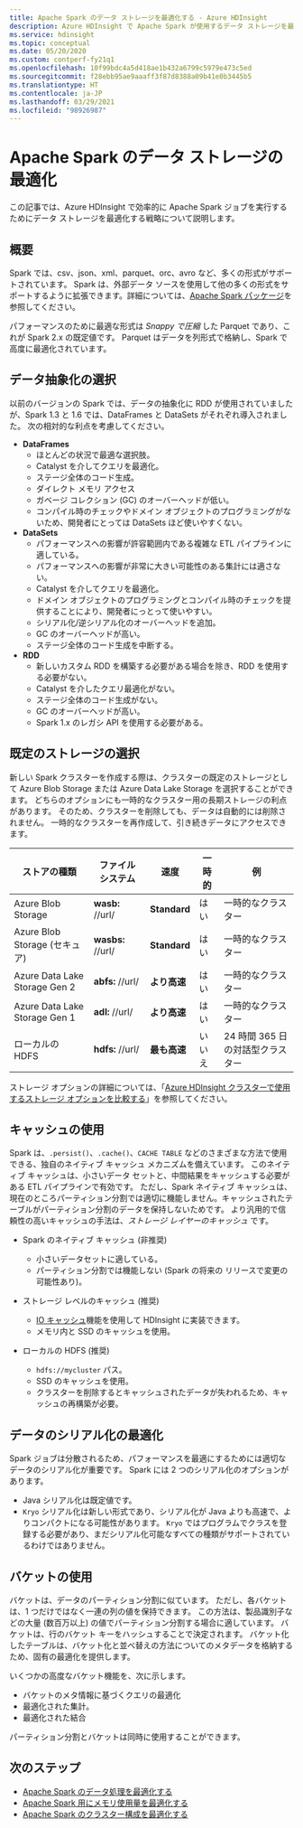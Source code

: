 ```yaml
---
title: Apache Spark のデータ ストレージを最適化する - Azure HDInsight
description: Azure HDInsight で Apache Spark が使用するデータ ストレージを最適化する方法について説明します。
ms.service: hdinsight
ms.topic: conceptual
ms.date: 05/20/2020
ms.custom: contperf-fy21q1
ms.openlocfilehash: 10f99bdc4a5d418ae1b432a6799c5979e473c5ed
ms.sourcegitcommit: f28ebb95ae9aaaff3f87d8388a09b41e0b3445b5
ms.translationtype: HT
ms.contentlocale: ja-JP
ms.lasthandoff: 03/29/2021
ms.locfileid: "98926987"
---
```

# <a name="data-storage-optimization-for-apache-spark"></a>Apache Spark のデータ ストレージの最適化

この記事では、Azure HDInsight で効率的に Apache Spark ジョブを実行するためにデータ ストレージを最適化する戦略について説明します。

## <a name="overview"></a>概要

Spark では、csv、json、xml、parquet、orc、avro など、多くの形式がサポートされています。 Spark は、外部データ ソースを使用して他の多くの形式をサポートするように拡張できます。詳細については、[Apache Spark パッケージ](https://spark-packages.org)を参照してください。

パフォーマンスのために最適な形式は *Snappy で圧縮* した Parquet であり、これが Spark 2.x の既定値です。 Parquet はデータを列形式で格納し、Spark で高度に最適化されています。

## <a name="choose-data-abstraction"></a>データ抽象化の選択

以前のバージョンの Spark では、データの抽象化に RDD が使用されていましたが、Spark 1.3 と 1.6 では、DataFrames と DataSets がそれぞれ導入されました。 次の相対的な利点を考慮してください。

* **DataFrames**
    * ほとんどの状況で最適な選択肢。
    * Catalyst を介してクエリを最適化。
    * ステージ全体のコード生成。
    * ダイレクト メモリ アクセス
    * ガベージ コレクション (GC) のオーバーヘッドが低い。
    * コンパイル時のチェックやドメイン オブジェクトのプログラミングがないため、開発者にとっては DataSets ほど使いやすくない。
* **DataSets**
    * パフォーマンスへの影響が許容範囲内である複雑な ETL パイプラインに適している。
    * パフォーマンスへの影響が非常に大きい可能性のある集計には適さない。
    * Catalyst を介してクエリを最適化。
    * ドメイン オブジェクトのプログラミングとコンパイル時のチェックを提供することにより、開発者にっとって使いやすい。
    * シリアル化/逆シリアル化のオーバーヘッドを追加。
    * GC のオーバーヘッドが高い。
    * ステージ全体のコード生成を中断する。
* **RDD**
    * 新しいカスタム RDD を構築する必要がある場合を除き、RDD を使用する必要がない。
    * Catalyst を介したクエリ最適化がない。
    * ステージ全体のコード生成がない。
    * GC のオーバーヘッドが高い。
    * Spark 1.x のレガシ API を使用する必要がある。

## <a name="select-default-storage"></a>既定のストレージの選択

新しい Spark クラスターを作成する際は、クラスターの既定のストレージとして Azure Blob Storage または Azure Data Lake Storage を選択することができます。 どちらのオプションにも一時的なクラスター用の長期ストレージの利点があります。 そのため、クラスターを削除しても、データは自動的には削除されません。 一時的なクラスターを再作成して、引き続きデータにアクセスできます。

| ストアの種類 | ファイル システム | 速度 | 一時的 | 例 |
| --- | --- | --- | --- | --- |
| Azure Blob Storage | **wasb:** //url/ | **Standard** | はい | 一時的なクラスター |
| Azure Blob Storage (セキュア) | **wasbs:** //url/ | **Standard** | はい | 一時的なクラスター |
| Azure Data Lake Storage Gen 2| **abfs:** //url/ | **より高速** | はい | 一時的なクラスター |
| Azure Data Lake Storage Gen 1| **adl:** //url/ | **より高速** | はい | 一時的なクラスター |
| ローカルの HDFS | **hdfs:** //url/ | **最も高速** | いいえ | 24 時間 365 日の対話型クラスター |

ストレージ オプションの詳細については、「[Azure HDInsight クラスターで使用するストレージ オプションを比較する](../hdinsight-hadoop-compare-storage-options.md)」を参照してください。

## <a name="use-the-cache"></a>キャッシュの使用

Spark は、`.persist()`、`.cache()`、`CACHE TABLE` などのさまざまな方法で使用できる、独自のネイティブ キャッシュ メカニズムを備えています。 このネイティブ キャッシュは、小さいデータ セットと、中間結果をキャッシュする必要がある ETL パイプラインで有効です。 ただし、Spark ネイティブ キャッシュは、現在のところパーティション分割では適切に機能しません。キャッシュされたテーブルがパーティション分割のデータを保持しないためです。 より汎用的で信頼性の高いキャッシュの手法は、*ストレージ レイヤーのキャッシュ* です。

* Spark のネイティブ キャッシュ (非推奨)
    * 小さいデータセットに適している。
    * パーティション分割では機能しない (Spark の将来の リリースで変更の可能性あり)。

* ストレージ レベルのキャッシュ (推奨)
    * [IO キャッシュ](apache-spark-improve-performance-iocache.md)機能を使用して HDInsight に実装できます。
    * メモリ内と SSD のキャッシュを使用。

* ローカルの HDFS (推奨)
    * `hdfs://mycluster` パス。
    * SSD のキャッシュを使用。
    * クラスターを削除するとキャッシュされたデータが失われるため、キャッシュの再構築が必要。

## <a name="optimize-data-serialization"></a>データのシリアル化の最適化

Spark ジョブは分散されるため、パフォーマンスを最適にするためには適切なデータのシリアル化が重要です。  Spark には 2 つのシリアル化のオプションがあります。

* Java シリアル化は既定値です。
* `Kryo` シリアル化は新しい形式であり、シリアル化が Java よりも高速で、よりコンパクトになる可能性があります。  `Kryo` ではプログラムでクラスを登録する必要があり、まだシリアル化可能なすべての種類がサポートされているわけではありません。

## <a name="use-bucketing"></a>バケットの使用

バケットは、データのパーティション分割に似ています。 ただし、各バケットは、1 つだけではなく一連の列の値を保持できます。 この方法は、製品識別子などの大量 (数百万以上) の値でパーティション分割する場合に適しています。 バケットは、行のバケット キーをハッシュすることで決定されます。 バケット化したテーブルは、バケット化と並べ替えの方法についてのメタデータを格納するため、固有の最適化を提供します。

いくつかの高度なバケット機能を、次に示します。

* バケットのメタ情報に基づくクエリの最適化
* 最適化された集計。
* 最適化された結合

パーティション分割とバケットは同時に使用することができます。

## <a name="next-steps"></a>次のステップ

* [Apache Spark のデータ処理を最適化する](optimize-cluster-configuration.md)
* [Apache Spark 用にメモリ使用量を最適化する](optimize-memory-usage.md)
* [Apache Spark のクラスター構成を最適化する](optimize-cluster-configuration.md)
